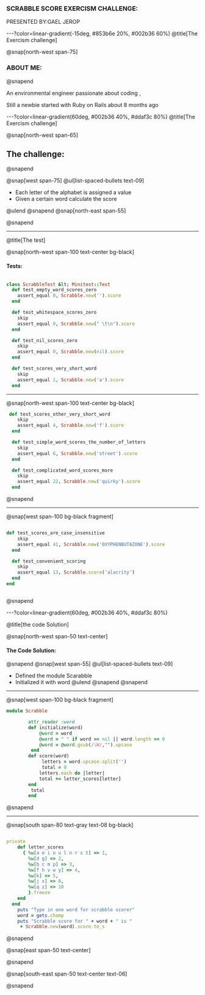 ### SCRABBLE SCORE EXERCISM CHALLENGE:
PRESENTED BY:GAEL JEROP

---?color=linear-gradient(-15deg, #853b6e 20%, #002b36 60%)
@title[The Exercism challenge]

@snap[north-west span-75]

### ABOUT ME:

@snapend


An environmental engineer passionate about coding ,

Still a newbie started with Ruby on Rails about 8 months ago



---?color=linear-gradient(60deg, #002b36 40%, #ddaf3c 80%)
@title[The Exercism challenge]

@snap[north-west span-65]
## The  challenge:

@snapend

@snap[west span-75]
@ul[list-spaced-bullets text-09]
- Each letter of the alphabet is assigned a value
- Given a certain word  calculate the score

@ulend
@snapend
@snap[north-east span-55]

@snapend

<!-- @snap[south span-100]
@snapend -->

---
@title[The test]

@snap[north-west span-100 text-center bg-black]
#### Tests:

```ruby

class ScrabbleTest &lt; Minitest::Test
  def test_empty_word_scores_zero
    assert_equal 0, Scrabble.new('').score
  end

  def test_whitespace_scores_zero
    skip
    assert_equal 0, Scrabble.new(" \t\n").score
  end

  def test_nil_scores_zero
    skip
    assert_equal 0, Scrabble.new(nil).score
  end

  def test_scores_very_short_word
    skip
    assert_equal 1, Scrabble.new('a').score
  end


```

---

@snap[north-west span-100 text-center bg-black]
```ruby
 def test_scores_other_very_short_word
    skip
    assert_equal 4, Scrabble.new('f').score
  end

  def test_simple_word_scores_the_number_of_letters
    skip
    assert_equal 6, Scrabble.new('street').score
  end

  def test_complicated_word_scores_more
    skip
    assert_equal 22, Scrabble.new('quirky').score
  end


```
@snapend

---

@snap[west span-100 bg-black fragment]
```ruby

def test_scores_are_case_insensitive
    skip
    assert_equal 41, Scrabble.new('OXYPHENBUTAZONE').score
  end

  def test_convenient_scoring
    skip
    assert_equal 13, Scrabble.score('alacrity')
  end
end



```
@snapend

---?color=linear-gradient(60deg, #002b36 40%, #ddaf3c 80%)

@title[the code Solution]

@snap[north-west span-50 text-center]
#### The Code Solution:
@snapend
@snap[west span-55]
@ul[list-spaced-bullets text-09]
- Defined the module Scarabble
- Initialized it with word
@ulend
@snapend
@snapend

---
@snap[west span-100 bg-black fragment]
```ruby
module Scrabble

		attr_reader :word
		def initialize(word)
			@word = word
			@word = " " if word == nil || word.length == 0
			@word = @word.gsub(/\W/,"").upcase
		 end
		def score(word)
			 letters = word.upcase.split('')
			 total = 0
			letters.each do |letter|
			total += letter_scores[letter]
		end
		 total
		end


```
@snapend

---

@snap[south span-80 text-gray text-08 bg-black]
```ruby

private
    def letter_scores
      { %w[a e i o u l n r s t] => 1,
        %w[d g] => 2,
        %w[b c m p] => 3,
        %w[f h v w y] => 4,
        %w[k] => 5,
        %w[j x] => 8,
        %w[q z] => 10
        }.freeze
    end
  end
    puts "Type in one word for scrabble scorer"
    word = gets.chomp
    puts "Scrabble score for " + word + " is "
     + Scrabble.new(word).score.to_s

```

@snapend







@snap[east span-50 text-center]


@snapend

@snap[south-east span-50 text-center text-06]


@snapend

